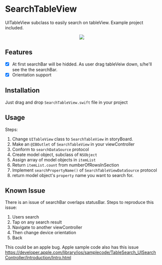 # SearchTableView
UITableView subclass to easily search on tableView. Example project included.

<p align="center"><img src="https://cloud.githubusercontent.com/assets/2233857/14847654/96432252-0c8b-11e6-9fa0-1a7843d20ec3.gif"/></p>

## Features
- [x] At first searchBar will be hidded. As user drag tableVeiw down, s/he'll see the the searchBar.
- [x] Orientation support

## Installation
Just drag and drop `SearchTableView.swift` file in your project

## Usage
Steps:
 1. Change `UITableView` class to `SearchTableView` in storyBoard.
 2. Make an `@IBOutlet` of `SearchTableView` in your viewController
 3. Conform to `searchDataSource` protocol
 4. Create model object, subclass of `NSObject`
 5. Assign array of model objects in `itemList`
 6. Return `itemList.count` from numberOfRowsInSection
 7. Implement `searchPropertyName()` of `SearchTableViewDataSource` protocol
 8. return model object's `property` name you want to search for.

## Known Issue
There is an issue of searchBar overlaps statusBar. Steps to reproduce this issue:
 1. Users search  
 2. Tap on any search result
 3. Navigate to another viewController 
 4. Then change device orientation
 5. Back

This could be an apple bug. Apple sample code also has this issue <br>
 https://developer.apple.com/library/ios/samplecode/TableSearch_UISearchController/Introduction/Intro.html
